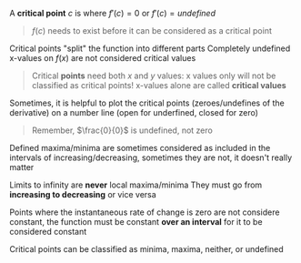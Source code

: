 A **critical point** $c$ is where $f'(c) =0$ or $f'(c)=undefined$
> $f(c)$ needs to exist before it can be considered as a critical point

Critical points "split" the function into different parts
Completely undefined x-values on $f(x)$ are not considered critical values

> Critical **points** need both $x$ and $y$ values: x values only will not be classified as critical points!
> x-values alone are called **critical values**

Sometimes, it is helpful to plot the critical points (zeroes/undefines of the derivative) on a number line (open for underfined, closed for zero)

> Remember, $\frac{0}{0}$ is undefined, not zero

Defined maxima/minima are sometimes considered as included in the intervals of increasing/decreasing, sometimes they are not, it doesn't really matter

Limits to infinity are **never** local maxima/minima
They must go from **increasing to decreasing** or vice versa

Points where the instantaneous rate of change is zero are not considere constant, the function must be constant **over an interval** for it to be considered constant

Critical points can be classified as minima, maxima, neither, or undefined